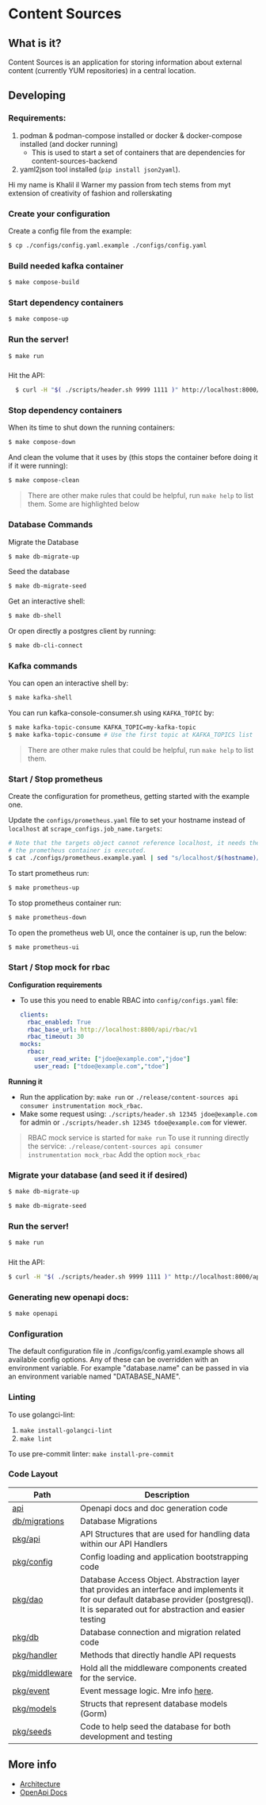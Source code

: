 # Content Sources

## What is it?
Content Sources is an application for storing information about external content (currently YUM repositories) in a central location.


## Developing

### Requirements:

1. podman & podman-compose installed or docker & docker-compose installed (and docker running)
   - This is used to start a set of containers that are dependencies for content-sources-backend
2. yaml2json tool installed (`pip install json2yaml`).

Hi my name is Khalil
il Warner my passion from tech stems from myt extension of creativity of fashion and rollerskating
### Create your configuration

Create a config file from the example:

  ```sh
  $ cp ./configs/config.yaml.example ./configs/config.yaml
  ```

### Build needed kafka container

  ```sh
  $ make compose-build
  ```

### Start dependency containers

  ```sh
  $ make compose-up
  ```

### Run the server!

  ```sh
  $ make run
  ```

###

Hit the API:

```sh
  $ curl -H "$( ./scripts/header.sh 9999 1111 )" http://localhost:8000/api/content-sources/v1.0/repositories/
  ```

### Stop dependency containers
When its time to shut down the running containers:

  ```sh
  $ make compose-down
  ```

And clean the volume that it uses by (this stops the container before doing it if it were running):

  ```sh
  $ make compose-clean
  ```

> There are other make rules that could be helpful, run `make help` to list them.  Some are highlighted below


### Database Commands
Migrate the Database

```sh
$ make db-migrate-up
```


Seed the database

```sh
$ make db-migrate-seed
```

Get an interactive shell:

  ```sh
  $ make db-shell
  ```

Or open directly a postgres client by running:

```sh
$ make db-cli-connect
```

### Kafka commands

You can open an interactive shell by:

```sh
$ make kafka-shell
```

You can run kafka-console-consumer.sh using `KAFKA_TOPIC` by:

```sh
$ make kafka-topic-consume KAFKA_TOPIC=my-kafka-topic
$ make kafka-topic-consume # Use the first topic at KAFKA_TOPICS list
```

> There are other make rules that could be helpful,
> run `make help` to list them.

### Start / Stop prometheus

Create the configuration for prometheus, getting started with the example one.

Update the `configs/prometheus.yaml` file to set your hostname instead of `localhost` at `scrape_configs.job_name.targets`:

```sh
# Note that the targets object cannot reference localhost, it needs the name of your host where
# the prometheus container is executed.
$ cat ./configs/prometheus.example.yaml | sed "s/localhost/$(hostname)/g" > ./configs/prometheus.yaml
```


To start prometheus run:

```sh
$ make prometheus-up
```

To stop prometheus container run:

```sh
$ make prometheus-down
```

To open the prometheus web UI, once the container is up, run the below:

```sh
$ make prometheus-ui
```

### Start / Stop mock for rbac

**Configuration requirements**

- To use this you need to enable RBAC into `config/configs.yaml` file:

  ```yaml
  clients:
    rbac_enabled: True
    rbac_base_url: http://localhost:8800/api/rbac/v1
    rbac_timeout: 30
  mocks:
    rbac:
      user_read_write: ["jdoe@example.com","jdoe"]
      user_read: ["tdoe@example.com","tdoe"]
  ```

**Running it**

- Run the application by: `make run` or `./release/content-sources api consumer instrumentation mock_rbac`.
- Make some request using: `./scripts/header.sh 12345 jdoe@example.com` for admin or `./scripts/header.sh 12345 tdoe@example.com` for viewer.

> RBAC mock service is started for `make run`
> To use it running directly the service: `./release/content-sources api consumer instrumentation mock_rbac`
> Add the option `mock_rbac`

### Migrate your database (and seed it if desired)

```sh
$ make db-migrate-up
```

```sh
$ make db-migrate-seed
```

### Run the server!

```sh
$ make run
```

###

Hit the API:

```sh
$ curl -H "$( ./scripts/header.sh 9999 1111 )" http://localhost:8000/api/content-sources/v1.0/repositories/
```

### Generating new openapi docs:

```sh
$ make openapi
```

### Configuration

The default configuration file in ./configs/config.yaml.example shows all available config options.  Any of these can be overridden with an environment variable.  For example  "database.name" can be passed in via an environment variable named "DATABASE_NAME".

### Linting

To use golangci-lint:
1. `make install-golangci-lint`
2. `make lint`

To use pre-commit linter: `make install-pre-commit`

### Code Layout

| Path                              | Description                                                                                                                                                                                     |
|-----------------------------------|-------------------------------------------------------------------------------------------------------------------------------------------------------------------------------------------------|
| [api](./api/)                     | Openapi docs and doc generation code                                                                                                                                                            |
| [db/migrations](./db/migrations/) | Database Migrations                                                                                                                                                                             |                                                                                                                                                                            |
| [pkg/api](./pkg/api)              | API Structures that are used for handling data within our API Handlers                                                                                                                          |
| [pkg/config](./pkg/config)        | Config loading and application bootstrapping code                                                                                                                                               |
| [pkg/dao](./pkg/dao)              | Database Access Object.  Abstraction layer that provides an interface and implements it for our default database provider (postgresql).  It is separated out for abstraction and easier testing |
| [pkg/db](./pkg/db)                | Database connection and migration related code                                                                                                                                                  |
| [pkg/handler](./pkg/handler)      | Methods that directly handle API requests                                                                                                                                                       |
| [pkg/middleware](./pkg/middleware)| Hold all the middleware components created for the service. |
| [pkg/event](./pkg/event)        | Event message logic. Mre info [here](./pkg/event/README.md). |
| [pkg/models](./pkg/models)        | Structs that represent database models (Gorm)                                                                                                                                                   |
| [pkg/seeds](./pkg/seeds)          | Code to help seed the database for both development and testing                                                                                                                                 |

## More info

 * [Architecture](docs/architecture.md)
 * [OpenApi Docs](https://redocly.github.io/redoc/?url=https://raw.githubusercontent.com/content-services/content-sources-backend/main/api/openapi.json)
